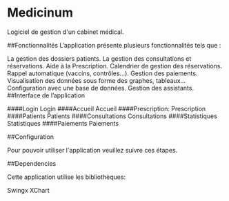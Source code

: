 # Medicinum
Logiciel de gestion d'un cabinet médical.

##Fonctionnalités L’application présente plusieurs fonctionnalités tels que :

La gestion des dossiers patients.
La gestion des consultations et réservations.
Aide à la Prescription.
Calendrier de gestion des réservations.
Rappel automatique (vaccins, contrôles…).
Gestion des paiements.
Visualisation des données sous forme des graphes, tableaux…
Configuration avec une base de données.
Gestion des assistants.
##Interface de l’application

####Login Login ####Accueil Accueil ####Prescription: Prescription ####Patients Patients ####Consultations Consultations ####Statistiques Statistiques ####Paiements Paiements

##Configuration

Pour pouvoir utiliser l'application veuillez suivre ces étapes.

##Dependencies

Cette application utilise les bibliothèques:

Swingx
XChart
